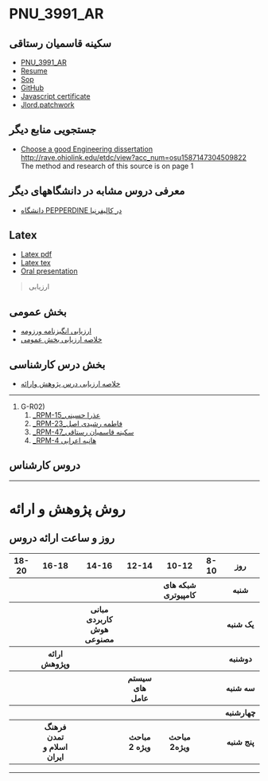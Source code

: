 # PNU_3991_AR
##  سکینه قاسمیان رستاقی 
- [PNU_3991_AR](https://github.com/sakineh-ghasemian/PNU-3991-AR)
- [Resume](https://sakineh-ghasemian.github.io/) 
- [Sop](https://sakineh-ghasemian.github.io/sop/)
- [GitHub](https://github.com/sakineh-ghasemian)
- [Javascript certificate]( https://github.com/sakineh-ghasemian/PNU_3991_AR/blob/gh-pages/%D8%A8%D8%A7%D8%B1%DA%AF%DB%8C%D8%B1%DB%8C-%DB%B1.pdf)
- [Jlord.patchwork]( https://github.com/sakineh-ghasemian/PNU_3991_AR/blob/gh-pages/%DB%B2%DB%B0%DB%B2%DB%B0%DB%B1%DB%B1%DB%B2%DB%B4_%DB%B1%DB%B9%DB%B4%DB%B4%DB%B2%DB%B4.jpg)
 ## جستجویی منابع دیگر
- [Choose a good Engineering dissertation](Dissertation_Thesis_Yuxiao_Zhao0417.pdf)
  http://rave.ohiolink.edu/etdc/view?acc_num=osu1587147304509822 The method and research of this source is on page 1 
 ## معرفی دروس مشابه در دانشگاههای دیگر 
-  [دانشگاه PEPPERDINE در کالیفرنیا](https://seaver.pepperdine.edu/academics/ge/faculty/researchskills.htm)
 ##  Latex 
- [Latex pdf](https://github.com/sakineh-ghasemian/PNU_3991_AR/blob/gh-pages/NEW-1.pdf)
- [Latex tex](https://github.com/sakineh-ghasemian/PNU_3991_AR/blob/gh-pages/NEW-1.tex)
- [Oral presentation](https://drive.google.com/file/d/1DDUXlmHdP4MUQNyXnomUzc9j9OPTmkR5/view?usp=drivesdk)

>  ارزیابی
 ##  بخش عمومی
 - [ارزیابی انگیزنامه ورزومه](https://github.com/sakineh-ghasemian/PNU_3991_AR/blob/gh-pages/XX_CV_CheckList_AR_3991.pdf)
 - [خلاصه ارزیابی بخش عمومی](https://github.com/sakineh-ghasemian/PNU_3991_AR/blob/gh-pages/XX_GeneralSection_CheckList_AR_3991.pdf)
 ##  بخش درس کارشناسی
 - [خلاصه ارزیابی درس پژوهش وارائه](https://github.com/sakineh-ghasemian/PNU_3991_AR/blob/gh-pages/XX_ResearchAndPresentationMethods_CheckList_AR_3991.pdf)
-----------



1. G-R02)
    1. [_RPM-15_عذرا حسینی](https://github.com/AliRazavi-edu/PNU_3991/tree/master/_BSc/UserInterfaceDesgin/15_%D9%85%D8%B9%D8%B5%D9%88%D9%85%D9%87%20%D8%A8%D8%A7%D8%A8%D8%A7%20%D8%A8%D8%A7%D9%82%D8%B1%D9%8A)         
    1. [_RPM-23_فاطمه  رشیدی اصل](https://github.com/AliRazavi-edu/PNU_3991/tree/master/_BSc/UserInterfaceDesgin/23_%D9%85%D8%B9%D8%B5%D9%88%D9%85%D9%87%20%D8%A8%D8%A7%D8%A8%D8%A7%20%D8%A8%D8%A7%D9%82%D8%B1%D9%8A)    
    1. [_RPM-47_سکینه قاسمیان رستاقی](https://github.com/AliRazavi-edu/PNU_3991/tree/master/_BSc/ResearchAndPresentationMethods/1322010_02/46_%D8%B3%D9%83%D9%8A%D9%86%D9%87%20%D9%82%D8%A7%D8%B3%D9%85%D9%8A%D8%A7%D9%86%20%D8%B1%D8%B3%D8%AA%D8%A7%D9%82%D9%8A)    
    1. [_RPM-4 هانیه اعرابی ](https://github.com/AliRazavi-edu/PNU_3991/tree/master/_BSc/UserInterfaceDesgin/04_%D8%B5%D8%A8%D8%A7%20%D9%85%D8%B5%D9%81%D8%A7)    
      


## دروس کارشناس
-------------
# </s> </s> روش  پژوهش و ارائه
## روز و ساعت ارائه دروس

<table style="width:100%">
  <tr>
    <th>18-20</th>
    <th >16-18</th>
    <th >14-16</th>
    <th >12-14</th>
    <th>10-12</th>
    <th>8-10</th>
    <th>روز</th>
  </tr>
  <tr>
    <th></th>
    <th ></th>
    <th ></th>
    <th ></th>
    <th>شبکه های کامپیوتری</th>
    <th></th>
    <th>شنبه</th>
  </tr>
   <tr>
    <th></th>
    <th ></th>  
    <th >مبانی کاربردی هوش مصنوعی</th>
    <th ></th>
    <th></th>
    <th ></th>
    <th>یک شنبه</th>
  </tr>
   <tr>
    <th></th>
     <th >ارائه وپژوهش</th>
     <th ></th>
     <th></th>
    <th></th>
    <th></th>
    <th>دوشنبه</th>
  </tr>
   <tr>
    <th></th>
    <th ></th>
    <th ></th>
    <th>سیستم های عامل</th> 
    <th></th>
    <th ></th>
    <th>سه شنبه</th>
  </tr>
   <tr>
    <th></th>
    <th ></th>
    <th ></th>
    <th></th>
    <th></th>
    <th ></th>
    <th>چهارشنبه</th>
  </tr>
   <tr>
    <th></th>
   <t/></th>
    <th >فرهنگ تمدن اسلام و ایران</th>
     <th ></th>
     <th >مباحث ویژه 2</th>
     <th>مباحث ویژه2</th>
     <th></th>
    <th>پنج شنبه</th>
  </tr>
 </table>

 ---------------
